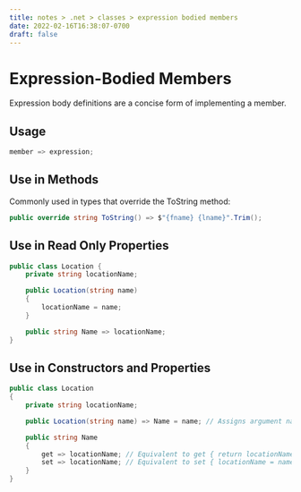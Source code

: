 ```yaml
---
title: notes > .net > classes > expression bodied members
date: 2022-02-16T16:38:07-0700
draft: false
---
```


# Expression-Bodied Members
Expression body definitions are a concise form of implementing a member.

## Usage
```cs
member => expression;
```

## Use in Methods
Commonly used in types that override the ToString method:
```cs
public override string ToString() => $"{fname} {lname}".Trim();
```

## Use in Read Only Properties
```cs
public class Location {
    private string locationName;

    public Location(string name) 
    {
        locationName = name;
    }

    public string Name => locationName;
}
```

## Use in Constructors and Properties
```cs
public class Location 
{
    private string locationName;

    public Location(string name) => Name = name; // Assigns argument name to property Name.

    public string Name 
    {
        get => locationName; // Equivalent to get { return locationName; }
        set => locationName; // Equivalent to set { locationName = name } = value;(?)
    }
}
```
